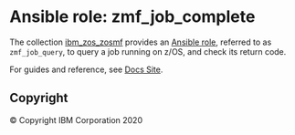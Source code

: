 # Ansible role: zmf_job_complete
The collection [ibm_zos_zosmf](../../README.md) provides an [Ansible role](https://docs.ansible.com/ansible/latest/user_guide/playbooks_reuse_roles.html), referred to as `zmf_job_query`, to query a job running on z/OS, and check its return code.

For guides and reference, see [Docs Site](https://ibm.github.io/ibm_zos_zosmf/roles/README_zmf_job_query.html).

## Copyright
© Copyright IBM Corporation 2020